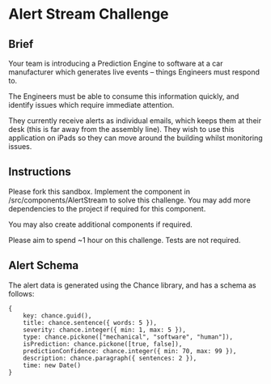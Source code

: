 # Alert Stream Challenge

## Brief

Your team is introducing a Prediction Engine to software at a car manufacturer which generates live events – things Engineers must respond to.

The Engineers must be able to consume this information quickly, and identify issues which require immediate attention.

They currently receive alerts as individual emails, which keeps them at their desk (this is far away from the assembly line). They wish to use this application on iPads so they can move around the building whilst monitoring issues.

## Instructions

Please fork this sandbox. Implement the component in /src/components/AlertStream to solve this challenge. You may add more dependencies to the project if required for this component.

You may also create additional components if required.

Please aim to spend ~1 hour on this challenge. Tests are not required.

## Alert Schema

The alert data is generated using the Chance library, and has a schema as follows:

```
{
    key: chance.guid(),
    title: chance.sentence({ words: 5 }),
    severity: chance.integer({ min: 1, max: 5 }),
    type: chance.pickone(["mechanical", "software", "human"]),
    isPrediction: chance.pickone([true, false]),
    predictionConfidence: chance.integer({ min: 70, max: 99 }),
    description: chance.paragraph({ sentences: 2 }),
    time: new Date()
}
```
